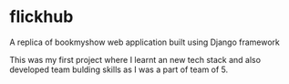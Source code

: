 # flickhub
A replica of bookmyshow web application built using Django framework


This was my first project where I learnt an new tech stack and also developed team bulding skills as I was a part of team of 5.
